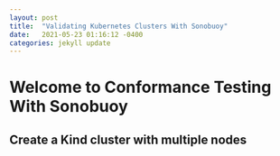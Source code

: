 ```yaml
---
layout: post
title:  "Validating Kubernetes Clusters With Sonobuoy"
date:   2021-05-23 01:16:12 -0400
categories: jekyll update
---
```


# Welcome to Conformance Testing With Sonobuoy

## Create a Kind cluster with multiple nodes

